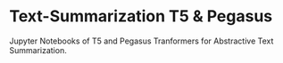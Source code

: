 # Text-Summarization T5 & Pegasus
Jupyter Notebooks of T5 and Pegasus Tranformers for Abstractive Text Summarization. 

